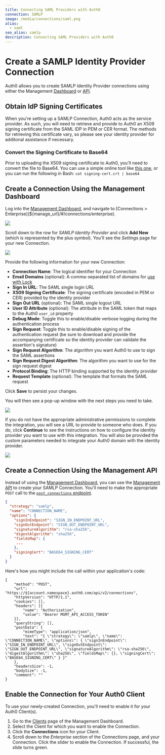 ```yaml
---
title: Connecting SAML Providers with Auth0
connection: SAMLP
image: /media/connections/saml.png
alias:
  - saml
seo_alias: samlp
description: Connecting SAML Providers with Auth0
---
```


# Create a SAMLP Identity Provider Connection

Auth0 allows you to create SAMLP Identity Provider connections using either the Management [Dashboard](${manage_url}/#/connections/enterprise) or [API](/api/management/v2#!/Connections/post_connections).

## Obtain IdP Signing Certificates

When you're setting up a SAMLP Connection, Auth0 acts as the service provider. As such, you will need to retrieve and provide to Auth0 an X509 signing certificate from the SAML IDP in PEM or CER format. The methods for retrieving this certificate vary, so please see your identity provider for additonal assistance if necessary.

### Convert the Signing Certificate to Base64

Prior to uploading the X509 signing certificate to Auth0, you'll need to convert the file to Base64. You can use a simple online tool like [this one](https://www.base64decode.org/), or you can run the following in Bash: `cat signing-cert.crt | base64`

## Create a Connection Using the Management Dashboard

Log into the [Management Dashboard](${manage_url}), and navigate to [Connections > Enterprise](${manage_url}/#/connections/enterprise).

![](/media/articles/connections/enterprise/samlp/enterprise-connection.png)

Scroll down to the row for *SAMLP Identity Provider* and click **Add New** (which is represented by the plus symbol). You'll see the *Settings* page for your new Connection.

![](/media/articles/connections/enterprise/samlp/create-new-connection.png)

Provide the following information for your new Connection:

* **Connection Name**: The logical identifier for your Connection
* **Email Domains** (optional): A comma-separated list of domains for [use with Lock](/libraries/lock)
* **Sign In URL**: The SAML single login URL
* **X509 Signing Certificate**: The signing certificate (encoded in PEM or CER) provided by the identity provider
* **Sign Out URL** (optional): The SAML single logout URL
* **User ID Attribute** (optional): The attribute in the SAML token that maps to the Auth0 `user_id` property
* **Debug Mode**: Toggle this to enable/disable verbose logging during the authentication process
* **Sign Request**: Toggle this to enable/disable signing of the authentication request (be sure to download and provide the accompanying certificate so the identity provider can validate the assertion's signature)
* **Sign Request Algorithm**: The algorithm you want Auth0 to use to sign the SAML assertions
* **Sign Request Digest Algorithm**: The algorithm you want to use for the sign request digest
* **Protocol Binding**: The HTTP binding supported by the identity provider
* **Request Template** (optional): The template that formats the SAML request

Click **Save** to persist your changes.

You will then see a pop-up window with the next steps you need to take.

![](/media/articles/connections/enterprise/samlp/admin-url.png)

If you do not have the appropriate administrative permissions to complete the integration, you will see a URL to provide to someone who does. If you do, click **Continue** to see the instructions on how to configure the identity provider you want to use with this integration. You will also be provided the custom parameters needed to integrate your Auth0 domain with the identity provider.

![](/media/articles/connections/enterprise/samlp/config-instructions.png)

## Create a Connection Using the Management API

Instead of using the [Management Dashboard](${manage_url}), you can use the [Management API](/api/management/v2#!) to create your SAMLP Connection. You'll need to make the appropriate `POST` call to the [`post_connections` endpoint](/api/management/v2#!/Connections/post_connections).

```json
{
  "strategy": "samlp",
  "name": "CONNECTION_NAME",
  "options": {
    "signInEndpoint": "SIGN_IN_ENDPOINT_URL",
    "signOutEndpoint": "SIGN_OUT_ENDPOINT_URL",
    "signatureAlgorithm": "rsa-sha256",
    "digestAlgorithm": "sha256",
    "fieldsMap": {
     ...
    },
    "signingCert": "BASE64_SIGNING_CERT"
  }
}
```

Here's how you might include the call within your application's code:

```har
{
	"method": "POST",
	"url": "https://${account.namespace}.auth0.com/api/v2/connections",
	"httpVersion": "HTTP/1.1",
	"cookies": [],
	"headers": [{
		"name": "Authorization",
		"value": "Bearer MGMT_API_ACCESS_TOKEN"
	}],
	"queryString": [],
	"postData": {
		"mimeType": "application/json",
		"text": "{ \"strategy\": \"samlp\", \"name\": \"CONNECTION_NAME\", \"options\": { \"signInEndpoint\": \"SIGN_IN_ENDPOINT_URL\", \"signOutEndpoint\": \"SIGN_OUT_ENDPOINT_URL\", \"signatureAlgorithm\": \"rsa-sha256\", \"digestAlgorithm\": \"sha256\", \"fieldsMap\": {}, \"signingCert\": \"BASE64_SIGNING_CERT\" } }"
	},
	"headersSize": -1,
	"bodySize": -1,
	"comment": ""
}
```

## Enable the Connection for Your Auth0 Client

To use your newly-created Connection, you'll need to enable it for your Auth0 Client(s).

1. Go to the [Clients](${manage_url}/#/clients) page of the Management Dashboard.
2. Select the Client for which you want to enable the Connection.
3. Click the **Connections** icon for your Client.
4. Scroll down to the *Enterprise* section of the Connections page, and your Connection. Click the slider to enable the Connection. If successful, the slide turns green.

